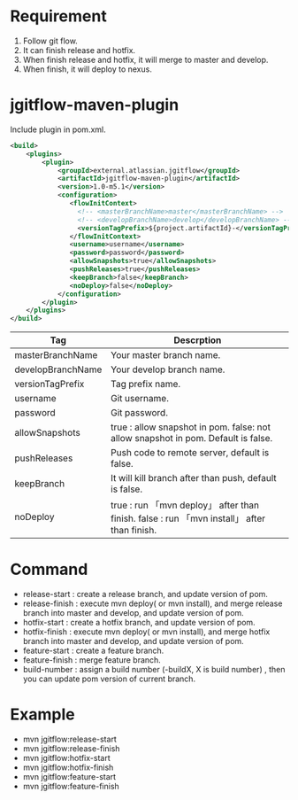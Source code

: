 # Requirement
1. Follow git flow.
2. It can finish release and hotfix.
3. When finish release and hotfix, it will merge to master and develop.
4. When finish, it will deploy to nexus.

# jgitflow-maven-plugin
Include plugin in pom.xml.
```xml
<build>
    <plugins>
        <plugin>
            <groupId>external.atlassian.jgitflow</groupId>
            <artifactId>jgitflow-maven-plugin</artifactId>
            <version>1.0-m5.1</version>
            <configuration>
               <flowInitContext>
                 <!-- <masterBranchName>master</masterBranchName> -->
                 <!-- <developBranchName>develop</developBranchName> -->
                 <versionTagPrefix>${project.artifactId}-</versionTagPrefix>
               </flowInitContext>
               <username>username</username>
               <password>password</password>
               <allowSnapshots>true</allowSnapshots>
               <pushReleases>true</pushReleases>
               <keepBranch>false</keepBranch>
               <noDeploy>false</noDeploy>
            </configuration>
        </plugin>
    </plugins>
</build>
```
|Tag   |Descrption   |
|---|---|
|masterBranchName   |Your master branch name.   |
|developBranchName   |Your develop branch name.   |
|versionTagPrefix   |Tag prefix name.   |
|username |Git username. |
|password | Git password. |
|allowSnapshots |true : allow snapshot in pom. false: not allow snapshot in pom. Default is false.|
|pushReleases | Push code to remote server, default is false. |
|keepBranch | It will kill branch after than push, default is false. | 
|noDeploy | true : run 「mvn deploy」 after than finish. false : run 「mvn install」 after than finish. |

# Command
* release-start : create a release branch, and update version of pom.
* release-finish : execute mvn deploy( or mvn install), and merge release branch into master and develop, and update version of pom.
* hotfix-start : create a hotfix branch, and update version of pom.
* hotfix-finish : execute mvn deploy( or mvn install), and merge hotfix branch into master and develop, and update version of pom.
* feature-start : create a feature branch.
* feature-finish : merge feature branch.
* build-number : assign a build number (-buildX, X is build number) , then you can update pom version of current branch.

# Example
* mvn jgitflow:release-start
* mvn jgitflow:release-finish
* mvn jgitflow:hotfix-start
* mvn jgitflow:hotfix-finish
* mvn jgitflow:feature-start
* mvn jgitflow:feature-finish                 

